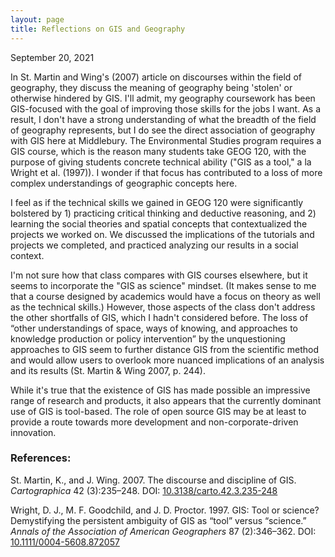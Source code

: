 ```yaml
---
layout: page
title: Reflections on GIS and Geography
---
```


September 20, 2021

In St. Martin and Wing's (2007) article on discourses within the field of geography, they 
discuss the meaning of geography being 'stolen' or otherwise hindered by GIS. I'll admit, my geography coursework has been GIS-focused with the goal of improving those skills for the jobs I want. As a result, I don't have a strong understanding of what the breadth of the field of geography represents, but I do see the direct association of geography with GIS here at Middlebury. The Environmental Studies program requires a GIS course, which is the reason many students take GEOG 120, with the purpose of giving students concrete technical ability ("GIS as a tool," a la Wright et al. (1997)). I wonder if that focus has contributed to a loss of more complex understandings of geographic concepts here.

I feel as if the technical skills we gained in GEOG 120 were significantly bolstered by 1) practicing critical thinking and deductive reasoning, and 2) learning the social theories and spatial concepts that contextualized the projects we worked on. We discussed the implications of the tutorials and projects we completed, and practiced analyzing our results in a social context. 

I'm not sure how that class compares with GIS courses elsewhere, but it seems to incorporate the "GIS as science" mindset. (It makes sense to me that a course designed by academics would have a focus on theory as well as the technical skills.) However, those aspects of the class don't address the other shortfalls of GIS, which I hadn't considered before. The loss of “other understandings of space, ways of knowing, and approaches to knowledge production or policy intervention” by the unquestioning approaches to GIS seem to further distance GIS from the scientific method and would allow users to overlook more nuanced implications of an analysis and its results (St. Martin & Wing 2007, p. 244).

While it's true that the existence of GIS has made possible an impressive range of research and products, it also appears that the currently dominant use of GIS is tool-based. The role of open source GIS may be at least to provide a route towards more development and non-corporate-driven innovation.

### References:

St. Martin, K., and J. Wing. 2007. The discourse and discipline of GIS. *Cartographica* 42 (3):235–248. DOI: [10.3138/carto.42.3.235-248](10.3138/carto.42.3.235-248)

Wright, D. J., M. F. Goodchild, and J. D. Proctor. 1997. GIS: Tool or science? Demystifying the persistent ambiguity of GIS as “tool” versus “science.” *Annals of the Association of American Geographers* 87 (2):346–362. DOI: [10.1111/0004-5608.872057](10.1111/0004-5608.872057)
